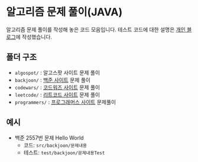 # 알고리즘 문제 풀이(JAVA)

알고리즘 문제 풀이를 작성해 놓은 코드 모음입니다.
테스트 코드에 대한 설명은 [개인 블로그](https://areum.tistory.com/category/%EC%95%8C%EA%B3%A0%EB%A6%AC%EC%A6%98)에 작성했습니다.

## 폴더 구조
- `algospot/` : 알고스팟 사이트 문제 풀이
- `backjoon/` : [백준 사이트](https://www.acmicpc.net/) 문제 풀이
- `codewars/`  : [코드워즈 사이트](https://www.codewars.com/) 문제 풀이
- `leetcode/` : [리트코드 사이트](https://leetcode.com/explore/) 문제 풀이
- `programmers/` : [프로그래머스 사이트](https://school.programmers.co.kr/learn/challenges?order=recent) 문제풀이

## 예시
- 백준 2557번 문제 Hello World
    - 코드: `src/backjoon/문제내용`
    - 테스트: `test/backjoon/문제내용Test`
